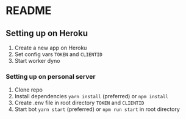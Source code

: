 # README

## Setting up on Heroku

1. Create a new app on Heroku
2. Set config vars ```TOKEN``` and ```CLIENTID```
3. Start worker dyno

### Setting up on personal server

1. Clone repo
2. Install dependencies ```yarn install``` (preferred) or ```npm install```
3. Create .env file in root directory ```TOKEN``` and ```CLIENTID```
3. Start bot ```yarn start``` (preferred) or ```npm run start``` in root directory